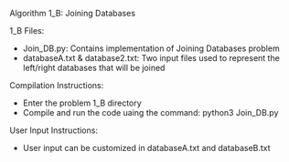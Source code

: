 Algorithm 1_B: Joining Databases

1_B Files:
- Join_DB.py: Contains implementation of Joining Databases problem
- databaseA.txt & database2.txt: Two input files used to represent the left/right databases that will be joined

Compilation Instructions:
- Enter the problem 1_B directory
- Compile and run the code uaing the command: python3 Join_DB.py

User Input Instructions:
- User input can be customized in databaseA.txt and databaseB.txt